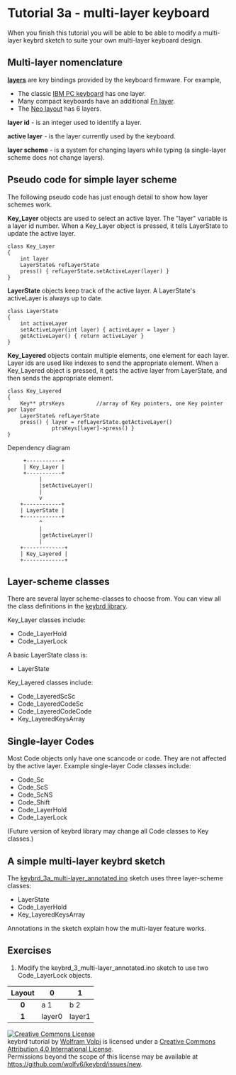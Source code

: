 Tutorial 3a - multi-layer keyboard
==================================
When you finish this tutorial you will be able to be able to modify a multi-layer keybrd sketch to suite your own multi-layer keyboard design.

## Multi-layer nomenclature
**[layers](http://deskthority.net/wiki/Layer)** are key bindings provided by the keyboard firmware.  For example,
* The classic [IBM PC keyboard](http://en.wikipedia.org/wiki/IBM_PC_keyboard) has one layer.
* Many compact keyboards have an additional [Fn layer](http://en.wikipedia.org/wiki/Fn_key).
* The [Neo layout](http://neo-layout.org/index_en.html) has 6 layers.

**layer id** - is an integer used to identify a layer.

**active layer** - is the layer currently used by the keyboard.

**layer scheme** - is a system for changing layers while typing (a single-layer scheme does not change layers).

## Pseudo code for simple layer scheme
The following pseudo code has just enough detail to show how layer schemes work.

**Key_Layer** objects are used to select an active layer.
The "layer" variable is a layer id number.
When a Key_Layer object is pressed, it tells LayerState to update the active layer.
```
class Key_Layer
{
    int layer
    LayerState& refLayerState
    press() { refLayerState.setActiveLayer(layer) }
}
```

**LayerState** objects keep track of the active layer.
A LayerState's activeLayer is always up to date.
```
class LayerState
{
    int activeLayer
    setActiveLayer(int layer) { activeLayer = layer }
    getActiveLayer() { return activeLayer }
}
```

**Key_Layered** objects contain multiple elements, one element for each layer.
Layer ids are used like indexes to send the appropriate element.
When a Key_Layered object is pressed, it gets the active layer from LayerState, and then sends the appropriate element.
```
class Key_Layered
{
    Key** ptrsKeys          //array of Key pointers, one Key pointer per layer
    LayerState& refLayerState
    press() { layer = refLayerState.getActiveLayer()
              ptrsKeys[layer]->press() }
}
```

Dependency diagram
```
     +-----------+
     | Key_Layer |
     +-----------+
          |
          |setActiveLayer()
          |
          v
    +------------+
    | LayerState |
    +------------+
          ^
          |
          |getActiveLayer()
          |
    +-------------+
    | Key_Layered |
    +-------------+
```
## Layer-scheme classes
There are several layer scheme-classes to choose from.
You can view all the class definitions in the [keybrd library](../src/).

Key_Layer classes include:
* Code_LayerHold
* Code_LayerLock

A basic LayerState class is:
* LayerState

Key_Layered classes include:
* Code_LayeredScSc
* Code_LayeredCodeSc
* Code_LayeredCodeCode
* Key_LayeredKeysArray

## Single-layer Codes
Most Code objects only have one scancode or code.
They are not affected by the active layer.
Example single-layer Code classes include:
* Code_Sc
* Code_ScS
* Code_ScNS
* Code_Shift
* Code_LayerHold
* Code_LayerLock

<!-- todo -->

(Future version of keybrd library may change all Code classes to Key classes.)

## A simple multi-layer keybrd sketch
The [keybrd_3a_multi-layer_annotated.ino](keybrd_3a_multi-layer_annotated/keybrd_3a_multi-layer_annotated.ino)
sketch uses three layer-scheme classes:
* LayerState
* Code_LayerHold
* Key_LayeredKeysArray

Annotations in the sketch explain how the multi-layer feature works.

## Exercises
1) Modify the keybrd_3_multi-layer_annotated.ino sketch to use two Code_LayerLock objects.

| Layout | **0**  | **1**  |
|:------:|--------|--------|
|  **0** | a   1  | b   2  |
|  **1** | layer0 | layer1 |

<a rel="license" href="http://creativecommons.org/licenses/by/4.0/"><img alt="Creative Commons License" style="border-width:0" src="https://i.creativecommons.org/l/by/4.0/88x31.png" /></a><br /><span xmlns:dct="http://purl.org/dc/terms/" property="dct:title">keybrd tutorial</span> by <a xmlns:cc="http://creativecommons.org/ns#" href="https://github.com/wolfv6/keybrd" property="cc:attributionName" rel="cc:attributionURL">Wolfram Volpi</a> is licensed under a <a rel="license" href="http://creativecommons.org/licenses/by/4.0/">Creative Commons Attribution 4.0 International License</a>.<br />Permissions beyond the scope of this license may be available at <a xmlns:cc="http://creativecommons.org/ns#" href="https://github.com/wolfv6/keybrd/issues/new" rel="cc:morePermissions">https://github.com/wolfv6/keybrd/issues/new</a>.
